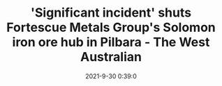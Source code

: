 ---
"title": "'Significant incident' shuts Fortescue Metals Group's Solomon iron ore hub in Pilbara - The West Australian"
"date": "2021-9-30 0:39:0"
"feed_name": "GOOGLENEWSMINING"
"feed_website": "https://news.google.com/search?q=mining%2Bincident&hl=en-US&gl=US&ceid=US:en"
"feed_rss": "https://news.google.com/rss/search?q=mining%2Bincident&hl=en-US&gl=US&ceid=US:en"
"link": "https://thewest.com.au/business/mining/significant-incident-shuts-fortescue-metals-groups-solomon-iron-ore-hub-in-pilbara-ng-b882023333z"
"source": "{'href': 'https://thewest.com.au', 'title': 'The West Australian'}"
"file": "_posts/2021-1-1-15b931092900c58ace50f67cd49ce5b1f3dceb9e.md"
"accident": "0"
"drilling": "0"
"dead": "0"
"injured": "0"
"arrested": "0"
"where": "unknown site"
"causes": "unknown"
"place": "unknown place"
---